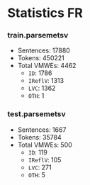Statistics FR
=============

### train.parsemetsv
* Sentences: 17880
* Tokens: 450221
* Total VMWEs: 4462
  * `ID`: 1786
  * `IReflV`: 1313
  * `LVC`: 1362
  * `OTH`: 1

### test.parsemetsv
* Sentences: 1667
* Tokens: 35784
* Total VMWEs: 500
  * `ID`: 119
  * `IReflV`: 105
  * `LVC`: 271
  * `OTH`: 5

